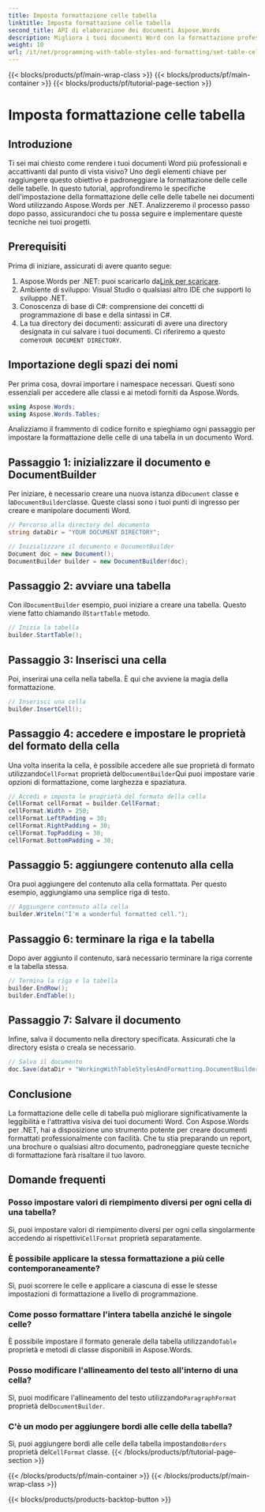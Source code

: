 ```yaml
---
title: Imposta formattazione celle tabella
linktitle: Imposta formattazione celle tabella
second_title: API di elaborazione dei documenti Aspose.Words
description: Migliora i tuoi documenti Word con la formattazione professionale delle celle di tabella usando Aspose.Words per .NET. Questa guida passo passo semplifica il processo per te.
weight: 10
url: /it/net/programming-with-table-styles-and-formatting/set-table-cell-formatting/
---
```


{{< blocks/products/pf/main-wrap-class >}}
{{< blocks/products/pf/main-container >}}
{{< blocks/products/pf/tutorial-page-section >}}

# Imposta formattazione celle tabella

## Introduzione

Ti sei mai chiesto come rendere i tuoi documenti Word più professionali e accattivanti dal punto di vista visivo? Uno degli elementi chiave per raggiungere questo obiettivo è padroneggiare la formattazione delle celle delle tabelle. In questo tutorial, approfondiremo le specifiche dell'impostazione della formattazione delle celle delle tabelle nei documenti Word utilizzando Aspose.Words per .NET. Analizzeremo il processo passo dopo passo, assicurandoci che tu possa seguire e implementare queste tecniche nei tuoi progetti.

## Prerequisiti

Prima di iniziare, assicurati di avere quanto segue:

1.  Aspose.Words per .NET: puoi scaricarlo da[Link per scaricare](https://releases.aspose.com/words/net/).
2. Ambiente di sviluppo: Visual Studio o qualsiasi altro IDE che supporti lo sviluppo .NET.
3. Conoscenza di base di C#: comprensione dei concetti di programmazione di base e della sintassi in C#.
4.  La tua directory dei documenti: assicurati di avere una directory designata in cui salvare i tuoi documenti. Ci riferiremo a questo come`YOUR DOCUMENT DIRECTORY`.

## Importazione degli spazi dei nomi

Per prima cosa, dovrai importare i namespace necessari. Questi sono essenziali per accedere alle classi e ai metodi forniti da Aspose.Words.

```csharp
using Aspose.Words;
using Aspose.Words.Tables;
```

Analizziamo il frammento di codice fornito e spieghiamo ogni passaggio per impostare la formattazione delle celle di una tabella in un documento Word.

## Passaggio 1: inizializzare il documento e DocumentBuilder

 Per iniziare, è necessario creare una nuova istanza di`Document` classe e la`DocumentBuilder`classe. Queste classi sono i tuoi punti di ingresso per creare e manipolare documenti Word.

```csharp
// Percorso alla directory del documento
string dataDir = "YOUR DOCUMENT DIRECTORY";

// Inizializzare il documento e DocumentBuilder
Document doc = new Document();
DocumentBuilder builder = new DocumentBuilder(doc);
```

## Passaggio 2: avviare una tabella

 Con il`DocumentBuilder` esempio, puoi iniziare a creare una tabella. Questo viene fatto chiamando il`StartTable` metodo.

```csharp
// Inizia la tabella
builder.StartTable();
```

## Passaggio 3: Inserisci una cella

Poi, inserirai una cella nella tabella. È qui che avviene la magia della formattazione.

```csharp
// Inserisci una cella
builder.InsertCell();
```

## Passaggio 4: accedere e impostare le proprietà del formato della cella

 Una volta inserita la cella, è possibile accedere alle sue proprietà di formato utilizzando`CellFormat` proprietà del`DocumentBuilder`Qui puoi impostare varie opzioni di formattazione, come larghezza e spaziatura.

```csharp
// Accedi e imposta le proprietà del formato della cella
CellFormat cellFormat = builder.CellFormat;
cellFormat.Width = 250;
cellFormat.LeftPadding = 30;
cellFormat.RightPadding = 30;
cellFormat.TopPadding = 30;
cellFormat.BottomPadding = 30;
```

## Passaggio 5: aggiungere contenuto alla cella

Ora puoi aggiungere del contenuto alla cella formattata. Per questo esempio, aggiungiamo una semplice riga di testo.

```csharp
// Aggiungere contenuto alla cella
builder.Writeln("I'm a wonderful formatted cell.");
```

## Passaggio 6: terminare la riga e la tabella

Dopo aver aggiunto il contenuto, sarà necessario terminare la riga corrente e la tabella stessa.

```csharp
// Termina la riga e la tabella
builder.EndRow();
builder.EndTable();
```

## Passaggio 7: Salvare il documento

Infine, salva il documento nella directory specificata. Assicurati che la directory esista o creala se necessario.

```csharp
// Salva il documento
doc.Save(dataDir + "WorkingWithTableStylesAndFormatting.DocumentBuilderSetTableCellFormatting.docx");
```

## Conclusione

La formattazione delle celle di tabella può migliorare significativamente la leggibilità e l'attrattiva visiva dei tuoi documenti Word. Con Aspose.Words per .NET, hai a disposizione uno strumento potente per creare documenti formattati professionalmente con facilità. Che tu stia preparando un report, una brochure o qualsiasi altro documento, padroneggiare queste tecniche di formattazione farà risaltare il tuo lavoro.

## Domande frequenti

### Posso impostare valori di riempimento diversi per ogni cella di una tabella?
 Sì, puoi impostare valori di riempimento diversi per ogni cella singolarmente accedendo ai rispettivi`CellFormat` proprietà separatamente.

### È possibile applicare la stessa formattazione a più celle contemporaneamente?
Sì, puoi scorrere le celle e applicare a ciascuna di esse le stesse impostazioni di formattazione a livello di programmazione.

### Come posso formattare l'intera tabella anziché le singole celle?
 È possibile impostare il formato generale della tabella utilizzando`Table` proprietà e metodi di classe disponibili in Aspose.Words.

### Posso modificare l'allineamento del testo all'interno di una cella?
 Sì, puoi modificare l'allineamento del testo utilizzando`ParagraphFormat` proprietà del`DocumentBuilder`.

### C'è un modo per aggiungere bordi alle celle della tabella?
 Sì, puoi aggiungere bordi alle celle della tabella impostando`Borders` proprietà del`CellFormat` classe.
{{< /blocks/products/pf/tutorial-page-section >}}

{{< /blocks/products/pf/main-container >}}
{{< /blocks/products/pf/main-wrap-class >}}

{{< blocks/products/products-backtop-button >}}

